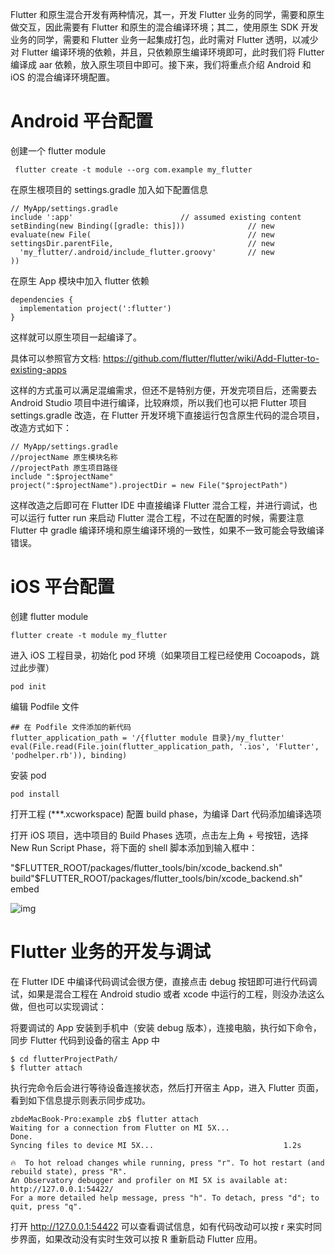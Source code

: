Flutter 和原生混合开发有两种情况，其一，开发 Flutter 业务的同学，需要和原生做交互，因此需要有 Flutter 和原生的混合编译环境；其二，使用原生 SDK 开发业务的同学，需要和 Flutter 业务一起集成打包，此时需对 Flutter 透明，以减少对 Flutter 编译环境的依赖，并且，只依赖原生编译环境即可，此时我们将 Flutter 编译成 aar 依赖，放入原生项目中即可。接下来，我们将重点介绍 Android 和 iOS 的混合编译环境配置。

# Android 平台配置

创建一个 flutter module

```
 flutter create -t module --org com.example my_flutter
```

在原生根项目的 settings.gradle 加入如下配置信息

```
// MyApp/settings.gradle
include ':app'                        // assumed existing content
setBinding(new Binding([gradle: this]))              // new
evaluate(new File(                                   // new
settingsDir.parentFile,                              // new
  'my_flutter/.android/include_flutter.groovy'       // new
))
```

在原生 App 模块中加入 flutter 依赖

```
dependencies {
  implementation project(':flutter')
}
```

这样就可以原生项目一起编译了。

具体可以参照官方文档: https://github.com/flutter/flutter/wiki/Add-Flutter-to-existing-apps

这样的方式虽可以满足混编需求，但还不是特别方便，开发完项目后，还需要去 Android Studio 项目中进行编译，比较麻烦，所以我们也可以把 Flutter 项目 settings.gradle 改造，在 Flutter 开发环境下直接运行包含原生代码的混合项目，改造方式如下：

```
// MyApp/settings.gradle
//projectName 原生模块名称
//projectPath 原生项目路径
include ":$projectName"
project(":$projectName").projectDir = new File("$projectPath")
```

这样改造之后即可在 Flutter IDE 中直接编译 Flutter 混合工程，并进行调试，也可以运行 futter run 来启动 Flutter 混合工程，不过在配置的时候，需要注意 Flutter 中 gradle 编译环境和原生编译环境的一致性，如果不一致可能会导致编译错误。

# iOS 平台配置

创建 flutter module

```
flutter create -t module my_flutter
```

进入 iOS 工程目录，初始化 pod 环境（如果项目工程已经使用 Cocoapods，跳过此步骤）

```
pod init
```

编辑 Podfile 文件

```
## 在 Podfile 文件添加的新代码
flutter_application_path = '/{flutter module 目录}/my_flutter'
eval(File.read(File.join(flutter_application_path, '.ios', 'Flutter', 'podhelper.rb')), binding)
```

安装 pod

```
pod install
```

打开工程 (***.xcworkspace) 配置 build phase，为编译 Dart 代码添加编译选项

打开 iOS 项目，选中项目的 Build Phases 选项，点击左上角 + 号按钮，选择 New Run Script Phase，将下面的 shell 脚本添加到输入框中：

"$FLUTTER_ROOT/packages/flutter_tools/bin/xcode_backend.sh" build"$FLUTTER_ROOT/packages/flutter_tools/bin/xcode_backend.sh" embed

![img](https://mmbiz.qpic.cn/mmbiz_png/XIibZ0YbvibkVnVdL8BzoLuSZsvtUuTdiaictB4IicOcUlgg93wdAZBDrLNKLldVliceWmZlKibic9SSEA1W6JSuk01cJw/640?wx_fmt=png&wxfrom=5&wx_lazy=1&wx_co=1)

# Flutter 业务的开发与调试

在 Flutter IDE 中编译代码调试会很方便，直接点击 debug 按钮即可进行代码调试，如果是混合工程在 Android studio 或者 xcode 中运行的工程，则没办法这么做，但也可以实现调试：

将要调试的 App 安装到手机中（安装 debug 版本），连接电脑，执行如下命令，同步 Flutter 代码到设备的宿主 App 中

```
$ cd flutterProjectPath/
$ flutter attach
```

执行完命令后会进行等待设备连接状态，然后打开宿主 App，进入 Flutter 页面，看到如下信息提示则表示同步成功。

```
zbdeMacBook-Pro:example zb$ flutter attach
Waiting for a connection from Flutter on MI 5X...
Done.
Syncing files to device MI 5X...                             1.2s

🔥  To hot reload changes while running, press "r". To hot restart (and rebuild state), press "R".
An Observatory debugger and profiler on MI 5X is available at: http://127.0.0.1:54422/
For a more detailed help message, press "h". To detach, press "d"; to quit, press "q".
```

打开 http://127.0.0.1:54422 可以查看调试信息，如有代码改动可以按 r 来实时同步界面，如果改动没有实时生效可以按 R 重新启动 Flutter 应用。

